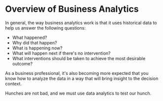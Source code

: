 # Overview of Business Analytics

In general, the way business analytics work is that it uses historical data to help us answer the following questions:

- What happened?
- Why did that happen?
- What is happening now?
- What will happen next if there's no intervention?
- What interventions should be taken to achieve the most desirable outcome?

As a business professional, it's also becoming more expected that you know how to analyze the data in a way that will bring insight to the decision context.

Hunches are not bad, and we must use data analytics to test our hunch.